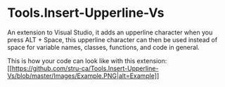 # Tools.Insert-Upperline-Vs
An extension to Visual Studio, it adds an upperline character when you press ALT + Space, this upperline character can then be used instead of space for variable names, classes, functions, and code in general.

This is how your code can look like with this extension:
[[https://github.com/stru-ca/Tools.Insert-Upperline-Vs/blob/master/Images/Example.PNG|alt=Example]]